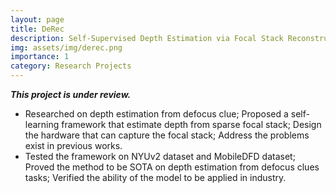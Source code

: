 ```yaml
---
layout: page
title: DeRec
description: Self-Supervised Depth Estimation via Focal Stack Reconstruction
img: assets/img/derec.png
importance: 1
category: Research Projects
---
```


***This project is under review.***

- Researched on depth estimation from defocus clue; Proposed a self-learning framework that estimate depth from sparse focal stack; Design the hardware that can capture the focal stack; Address the problems exist in previous works.
- Tested the framework on NYUv2 dataset and MobileDFD dataset; Proved the method to be SOTA on depth estimation from defocus clues tasks; Verified the ability of the model to be applied in industry.

